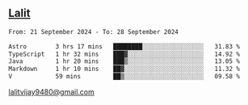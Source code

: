 ## [Lalit](https://lalit.sh)

<!--START_SECTION:waka-->

```txt
From: 21 September 2024 - To: 28 September 2024

Astro        3 hrs 17 mins   ████████░░░░░░░░░░░░░░░░░   31.83 %
TypeScript   1 hr 32 mins    ███▓░░░░░░░░░░░░░░░░░░░░░   14.92 %
Java         1 hr 20 mins    ███▒░░░░░░░░░░░░░░░░░░░░░   13.05 %
Markdown     1 hr 10 mins    ██▓░░░░░░░░░░░░░░░░░░░░░░   11.32 %
V            59 mins         ██▒░░░░░░░░░░░░░░░░░░░░░░   09.58 %
```

<!--END_SECTION:waka-->

lalitvijay9480@gmail.com
